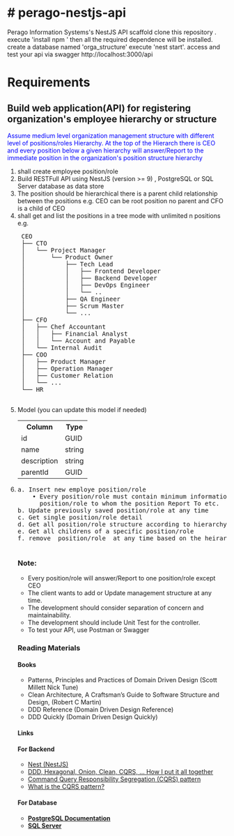 <h1># perago-nestjs-api</h1>
Perago Information Systems's  NestJS API scaffold 
clone this repository .
execute  'install npm ' then
all the required dependence will be installed.
create a database named 'orga_structure'
execute 'nest start'. 
access and test your api via swagger 
http://localhost:3000/api

<h1> Requirements </h1>
<h2> Build  web application(API) for registering organization's employee hierarchy or structure </h2>
<p style="text-align:justfy; color:blue">
Assume medium level organization management structure with different level of positions/roles
Hierarchy. At the top of the Hierarch there is CEO and every position below a given hierarchy will
answer/Report to the immediate position in the organization's position structure hierarchy
</p>
<ol>
<li> shall create employee position/role  </li>
<li>  Build RESTFull API using NestJS (version >= 9) , PostgreSQL or SQL Server database as data 
store</li>
<li> The position should be hierarchical there is a parent child relationship between the positions e.g. CEO can be root position no parent and CFO is a child of CEO </li>
<li>shall get and list the positions in a tree mode with unlimited n positions e.g. 
<pre>
 CEO
 ├── CTO
 │   └── Project Manager
 │       └── Product Owner
 │           ├── Tech Lead
 │           │   ├── Frontend Developer
 │           │   ├── Backend Developer
 │           │   ├── DevOps Engineer
 │           │   └── ..
 │           ├── QA Engineer
 │           ├── Scrum Master
 │           └── ...
 ├── CFO
 │   ├── Chef Accountant
 │   │   ├── Financial Analyst
 │   │   └── Account and Payable
 │   └── Internal Audit
 ├── COO
 │   ├── Product Manager
 │   ├── Operation Manager
 │   ├── Customer Relation
 │   └── ...
 └── HR
 </pre>
 </li>
 <li>Model (you can update this model if needed) 
 
<table class="table">
<tr>  <th>Column </th>  <th>Type </th></tr>
<tr> <td> id </td>  <td> GUID </td>  </tr>
<tr> <td> name </td>  <td> string </td>  </tr>
<tr> <td> description </td>  <td> string </td>  </tr>
<tr> <td> parentId </td>  <td> GUID </td>  </tr>
</table>	
<li>
  <pre>
a. Insert new employe position/role
    • Every position/role must contain minimum information like Name, Description and Managing 
      position/role to whom the position Report To etc.
b. Update previously saved position/role at any time
c. Get single position/role detail     
d. Get all position/role structure according to hierarchy (You can use table or tree)
e. Get all childrens of a specific position/role 
f. remove  position/role  at any time based on the heirarchy 
  </pre>  
  </li>
  <p>
  <h3> Note:</h3>
  <ul>
 <li> Every position/role will answer/Report to one position/role except CEO</li>
<li> The client wants to add or Update management structure at any time.</li>
<li>The development should consider separation of concern and maintainability.</li>
<li>The development should include Unit Test for the controller.</li>
<li>To test your API, use Postman or Swagger</li>
  </ul>
  </p>
  <p>
<h3>Reading Materials</h3>
<h4> Books</h4>
<ul>
 <li>Patterns, Principles and Practices of Domain Driven Design (Scott Millett Nick Tune)</li>
<li> Clean Architecture, A Craftsman’s Guide to Software Structure and Design, (Robert C Martin)</li>
<li>DDD Reference (Domain Driven Design Reference)</li>
<li>DDD Quickly (Domain Driven Design Quickly)</li>
  </ul>
  <h4> Links</h4>
<h4>For Backend</h4>
<ul>
  <li> <a href="https://docs.nestjs.com/"> Nest (NestJS) </a></li>
  <li> <a href="https://herbertograca.com/2017/11/16/explicit-architecture-01-ddd-hexagonal-onion-clean-cqrs-how-i-put-it-all-together/"> DDD, Hexagonal, Onion, Clean, CQRS, … How I put it all together </li>   </li>
<li> <a href="https://www.ibm.com/cloud/architecture/architectures/event-driven-cqrs-pattern/"> Command Query Responsibility Segregation (CQRS) pattern <a> </li>
<li><a href="https://www.ibm.com/cloud/architecture/architectures/event-driven-cqrs-pattern/"> What is the CQRS pattern? </a></li>
  </ul>
<h4>For Database<h4>
  <ul>
    <li><a href="https://www.postgresql.org/docs/9.6/postgres-fdw.html">  PostgreSQL Documentation </a></li>    
    <li> <a href="https://docs.microsoft.com/en-us/sql/sql-server/?view=sql-server-ver16"> SQL Server </a>   </li>
    </ul>
</p>
</ol>
  
  
